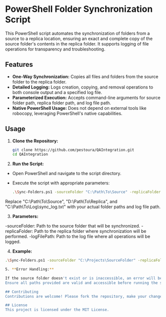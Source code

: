 # PowerShell Folder Synchronization Script

This PowerShell script automates the synchronization of folders from a source to a replica location, ensuring an exact and complete copy of the source folder's contents in the replica folder. It supports logging of file operations for transparency and troubleshooting.

## Features

- **One-Way Synchronization:** Copies all files and folders from the source folder to the replica folder.
- **Detailed Logging:** Logs creation, copying, and removal operations to both console output and a specified log file.
- **Parameterized Execution:** Accepts command-line arguments for source folder path, replica folder path, and log file path.
- **Native PowerShell Usage:** Does not depend on external tools like robocopy, leveraging PowerShell's native capabilities.

## Usage

1. **Clone the Repository:**
   ```bash
   git clone https://github.com/pestoura/QAIntegration.git
   cd QAIntegration

2. **Run the Script:**

- Open PowerShell and navigate to the script directory.

- Execute the script with appropriate parameters:
   ```bash
   .\Sync-Folders.ps1 -sourceFolder "C:\Path\To\Source" -replicaFolder "D:\Path\To\Replica" -logFilePath "C:\Path\To\Log\sync_log.txt"
Replace "C:\Path\To\Source", "D:\Path\To\Replica", and "C:\Path\To\Log\sync_log.txt" with your actual folder paths and log file path.
   
3. **Parameters:**

-sourceFolder: Path to the source folder that will be synchronized.
-replicaFolder: Path to the replica folder where synchronization will be performed.
-logFilePath: Path to the log file where all operations will be logged.

4. **Example:**
```bash
.\Sync-Folders.ps1 -sourceFolder "C:\Projects\SourceFolder" -replicaFolder "D:\Backup\ReplicaFolder" -logFilePath "C:\Logs\sync_log.txt"

5. **Error Handling:**

If the source folder doesn't exist or is inaccessible, an error will be displayed.
Ensure all paths provided are valid and accessible before running the script.

## Contributing
Contributions are welcome! Please fork the repository, make your changes, and submit a pull request.

## License
This project is licensed under the MIT License.

